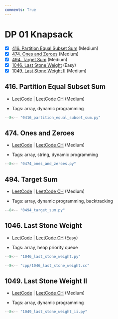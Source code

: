 ```yaml
---
comments: True
---
```


# DP 01 Knapsack

- [x] [416. Partition Equal Subset Sum](https://leetcode.cn/problems/partition-equal-subset-sum/) (Medium)
- [x] [474. Ones and Zeroes](https://leetcode.cn/problems/ones-and-zeroes/) (Medium)
- [x] [494. Target Sum](https://leetcode.cn/problems/target-sum/) (Medium)
- [x] [1046. Last Stone Weight](https://leetcode.cn/problems/last-stone-weight/) (Easy)
- [x] [1049. Last Stone Weight II](https://leetcode.cn/problems/last-stone-weight-ii/) (Medium)

## 416. Partition Equal Subset Sum

-   [LeetCode](https://leetcode.com/problems/partition-equal-subset-sum/) | [LeetCode CH](https://leetcode.cn/problems/partition-equal-subset-sum/) (Medium)

-   Tags: array, dynamic programming

```python title="416. Partition Equal Subset Sum - Python Solution"
--8<-- "0416_partition_equal_subset_sum.py"
```

## 474. Ones and Zeroes

-   [LeetCode](https://leetcode.com/problems/ones-and-zeroes/) | [LeetCode CH](https://leetcode.cn/problems/ones-and-zeroes/) (Medium)

-   Tags: array, string, dynamic programming

```python title="474. Ones and Zeroes - Python Solution"
--8<-- "0474_ones_and_zeroes.py"
```

## 494. Target Sum

-   [LeetCode](https://leetcode.com/problems/target-sum/) | [LeetCode CH](https://leetcode.cn/problems/target-sum/) (Medium)

-   Tags: array, dynamic programming, backtracking

```python title="494. Target Sum - Python Solution"
--8<-- "0494_target_sum.py"
```

## 1046. Last Stone Weight

-   [LeetCode](https://leetcode.com/problems/last-stone-weight/) | [LeetCode CH](https://leetcode.cn/problems/last-stone-weight/) (Easy)

-   Tags: array, heap priority queue

```python title="1046. Last Stone Weight - Python Solution"
--8<-- "1046_last_stone_weight.py"
```

```cpp title="1046. Last Stone Weight - C++ Solution"
--8<-- "cpp/1046_last_stone_weight.cc"
```

## 1049. Last Stone Weight II

-   [LeetCode](https://leetcode.com/problems/last-stone-weight-ii/) | [LeetCode CH](https://leetcode.cn/problems/last-stone-weight-ii/) (Medium)

-   Tags: array, dynamic programming

```python title="1049. Last Stone Weight II - Python Solution"
--8<-- "1049_last_stone_weight_ii.py"
```

